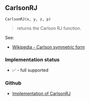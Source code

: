 ## CarlsonRJ

```
CarlsonRJ(x, y, z, p)
```

> returns the Carlson RJ function.

See:  
* [Wikipedia - Carlson symmetric form](https://en.wikipedia.org/wiki/Carlson_symmetric_form)  
 






### Implementation status

* &#x2705; - full supported

### Github

* [Implementation of CarlsonRJ](https://github.com/axkr/symja_android_library/blob/master/symja_android_library/matheclipse-core/src/main/java/org/matheclipse/core/builtin/EllipticIntegrals.java#L411) 
